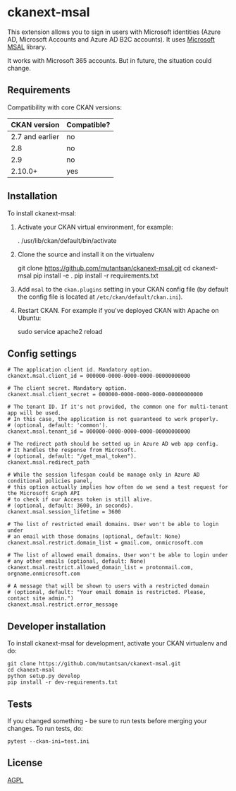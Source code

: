 # ckanext-msal

This extension allows you to sign in users with Microsoft identities (Azure AD, Microsoft Accounts and Azure AD B2C accounts). It uses [Microsoft MSAL](https://github.com/AzureAD/microsoft-authentication-library-for-python) library.

It works with Microsoft 365 accounts. But in future, the situation could change.

## Requirements

Compatibility with core CKAN versions:

| CKAN version    | Compatible?   |
| --------------- | ------------- |
| 2.7 and earlier | no            |
| 2.8             | no            |
| 2.9             | no            |
| 2.10.0+         | yes           |

## Installation

To install ckanext-msal:

1. Activate your CKAN virtual environment, for example:

     . /usr/lib/ckan/default/bin/activate

2. Clone the source and install it on the virtualenv

    git clone https://github.com/mutantsan/ckanext-msal.git
    cd ckanext-msal
    pip install -e .
	pip install -r requirements.txt

3. Add `msal` to the `ckan.plugins` setting in your CKAN
   config file (by default the config file is located at
   `/etc/ckan/default/ckan.ini`).

4. Restart CKAN. For example if you've deployed CKAN with Apache on Ubuntu:

     sudo service apache2 reload


## Config settings
	# The application client id. Mandatory option.
	ckanext.msal.client_id = 000000-0000-0000-0000-00000000000

	# The client secret. Mandatory option.
	ckanext.msal.client_secret = 000000-0000-0000-0000-00000000000

    # The tenant ID. If it's not provided, the common one for multi-tenant app will be used.
    # In this case, the application is not guaranteed to work properly.
    # (optional, default: 'common').
    ckanext.msal.tenant_id = 000000-0000-0000-0000-00000000000

    # The redirect path should be setted up in Azure AD web app config.
    # It handles the response from Microsoft.
    # (optional, default: "/get_msal_token").
    ckanext.msal.redirect_path

    # While the session lifespan could be manage only in Azure AD conditional policies panel,
    # this option actually implies how often do we send a test request for the Microsoft Graph API
    # to check if our Access token is still alive.
    # (optional, default: 3600, in seconds).
    ckanext.msal.session_lifetime = 3600

    # The list of restricted email domains. User won't be able to login under
    # an email with those domains (optional, default: None)
    ckanext.msal.restrict.domain_list = gmail.com, onmicrosoft.com

    # The list of allowed email domains. User won't be able to login under
    # any other emails (optional, default: None)
    ckanext.msal.restrict.allowed_domain_list = protonmail.com, orgname.onmicrosoft.com

    # A message that will be shown to users with a restricted domain
    # (optional, default: "Your email domain is restricted. Please, contact site admin.")
    ckanext.msal.restrict.error_message

## Developer installation

To install ckanext-msal for development, activate your CKAN virtualenv and
do:

    git clone https://github.com/mutantsan/ckanext-msal.git
    cd ckanext-msal
    python setup.py develop
    pip install -r dev-requirements.txt


## Tests

If you changed something - be sure to run tests before merging your changes. To run tests, do:

    pytest --ckan-ini=test.ini


## License

[AGPL](https://www.gnu.org/licenses/agpl-3.0.en.html)

